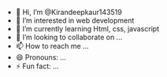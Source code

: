 - 👋 Hi, I’m @Kirandeepkaur143519
- 👀 I’m interested in web development 
- 🌱 I’m currently learning Html, css, javascript 
- 💞️ I’m looking to collaborate on ...
- 📫 How to reach me ...
- 😄 Pronouns: ...
- ⚡ Fun fact: ...

<!---
Kirandeepkaur143519/Kirandeepkaur143519 is a ✨ special ✨ repository because its `README.md` (this file) appears on your GitHub profile.
You can click the Preview link to take a look at your changes.
--->
